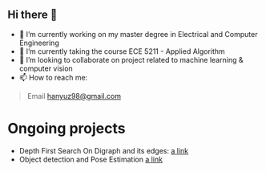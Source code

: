 ## Hi there 👋
- 🔭 I’m currently working on my master degree in Electrical and Computer Engineering
- 🌱 I’m currently taking the course ECE 5211 - Applied Algorithm
- 👯 I’m looking to collaborate on project related to machine learning & computer vision
- 📫 How to reach me:
>
>Email hanyuz98@gmail.com

# Ongoing projects
- Depth First Search On Digraph and its edges: [a link](https://github.com/zhu741/DFS-on-Digraphs-and-its-edges.git)
- Object detection and Pose Estimation [a link](https://github.com/zhu741/Object-Detection-and-Tracking.git)
<!--
**zhu741/zhu741** is a ✨ _special_ ✨ repository because its `README.md` (this file) appears on your GitHub profile.

Here are some ideas to get you started:

- 🔭 I’m currently working on my master degree in Electrical and Computer Engineering
- 🌱 I’m currently learning ECE 608 - Computational Models & Methods as well ECE 573 - Compilers and Translator Writing Systems
- 👯 I’m looking to collaborate on project related to machine learning & computer vision
- 🤔 I’m looking for help with ...
- 💬 Ask me about ...
- 📫 How to reach me: phone 765-404-9879 Email hanyuz98@gmail.com
- 😄 Pronouns: he/his
- ⚡ Fun fact: ...
-->
